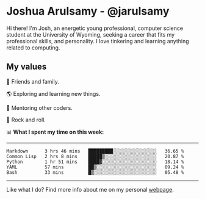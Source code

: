 # Joshua Arulsamy - @jarulsamy

Hi there! I'm Josh, an energetic young professional, computer science student at the University of Wyoming, seeking a career that fits my professional skills, and personality. I love tinkering and learning anything related to computing.

## My values

:yellow_heart: Friends and family.

:earth_americas: Exploring and learning new things.

:book: Mentoring other coders.

:guitar: Rock and roll.

:bar_chart: **What I spent my time on this week:**

------
<!--START_SECTION:waka-->
```text
Markdown      3 hrs 46 mins   █████████░░░░░░░░░░░░░░░░   36.65 % 
Common Lisp   2 hrs 8 mins    █████▒░░░░░░░░░░░░░░░░░░░   20.87 % 
Python        1 hr 51 mins    ████▓░░░░░░░░░░░░░░░░░░░░   18.14 % 
YAML          57 mins         ██▒░░░░░░░░░░░░░░░░░░░░░░   09.24 % 
Bash          33 mins         █▒░░░░░░░░░░░░░░░░░░░░░░░   05.48 % 
```
<!--END_SECTION:waka-->
------

Like what I do? Find more info about me on my personal [webpage](https://arulsamy.me).
